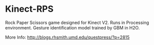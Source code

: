 # Kinect-RPS
Rock Paper Scissors game designed for Kinect V2. Runs in Processing environment. Gesture identification model trained by GBM in H2O.

More Info: http://blogs.rhsmith.umd.edu/questpress/?p=2815
